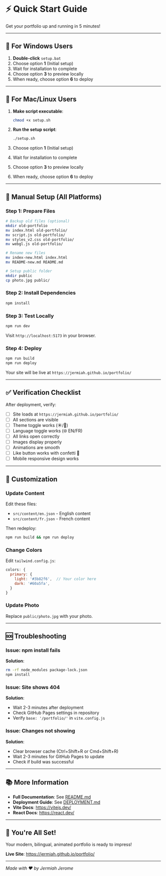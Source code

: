 # ⚡ Quick Start Guide

Get your portfolio up and running in 5 minutes!

---

## 🚀 For Windows Users

1. **Double-click** `setup.bat`
2. Choose option **1** (Initial setup)
3. Wait for installation to complete
4. Choose option **3** to preview locally
5. When ready, choose option **6** to deploy

---

## 🚀 For Mac/Linux Users

1. **Make script executable**:
   ```bash
   chmod +x setup.sh
   ```

2. **Run the setup script**:
   ```bash
   ./setup.sh
   ```

3. Choose option **1** (Initial setup)
4. Wait for installation to complete
5. Choose option **3** to preview locally
6. When ready, choose option **6** to deploy

---

## 🚀 Manual Setup (All Platforms)

### Step 1: Prepare Files

```bash
# Backup old files (optional)
mkdir old-portfolio
mv index.html old-portfolio/
mv script.js old-portfolio/
mv styles_v2.css old-portfolio/
mv webgl.js old-portfolio/

# Rename new files
mv index-new.html index.html
mv README-new.md README.md

# Setup public folder
mkdir public
cp photo.jpg public/
```

### Step 2: Install Dependencies

```bash
npm install
```

### Step 3: Test Locally

```bash
npm run dev
```

Visit `http://localhost:5173` in your browser.

### Step 4: Deploy

```bash
npm run build
npm run deploy
```

Your site will be live at `https://jermiah.github.io/portfolio/`

---

## ✅ Verification Checklist

After deployment, verify:

- [ ] Site loads at `https://jermiah.github.io/portfolio/`
- [ ] All sections are visible
- [ ] Theme toggle works (☀️/🌙)
- [ ] Language toggle works (🌐 EN/FR)
- [ ] All links open correctly
- [ ] Images display properly
- [ ] Animations are smooth
- [ ] Like button works with confetti 🎉
- [ ] Mobile responsive design works

---

## 🎨 Customization

### Update Content

Edit these files:
- `src/content/en.json` - English content
- `src/content/fr.json` - French content

Then redeploy:
```bash
npm run build && npm run deploy
```

### Change Colors

Edit `tailwind.config.js`:
```javascript
colors: {
  primary: {
    light: '#3b82f6',  // Your color here
    dark: '#60a5fa',
  }
}
```

### Update Photo

Replace `public/photo.jpg` with your photo.

---

## 🆘 Troubleshooting

### Issue: npm install fails

**Solution**:
```bash
rm -rf node_modules package-lock.json
npm install
```

### Issue: Site shows 404

**Solution**:
- Wait 2-3 minutes after deployment
- Check GitHub Pages settings in repository
- Verify `base: '/portfolio/'` in `vite.config.js`

### Issue: Changes not showing

**Solution**:
- Clear browser cache (Ctrl+Shift+R or Cmd+Shift+R)
- Wait 2-3 minutes for GitHub Pages to update
- Check if build was successful

---

## 📚 More Information

- **Full Documentation**: See [README.md](README.md)
- **Deployment Guide**: See [DEPLOYMENT.md](DEPLOYMENT.md)
- **Vite Docs**: https://vitejs.dev/
- **React Docs**: https://react.dev/

---

## 🎉 You're All Set!

Your modern, bilingual, animated portfolio is ready to impress!

**Live Site**: https://jermiah.github.io/portfolio/

---

*Made with ❤️ by Jermiah Jerome*
